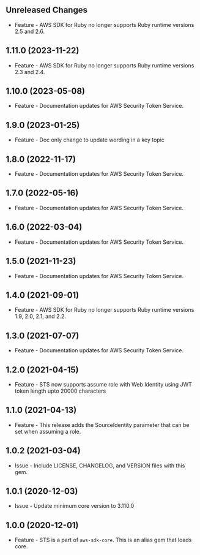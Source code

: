 Unreleased Changes
------------------

* Feature - AWS SDK for Ruby no longer supports Ruby runtime versions 2.5 and 2.6.

1.11.0 (2023-11-22)
------------------

* Feature - AWS SDK for Ruby no longer supports Ruby runtime versions 2.3 and 2.4.

1.10.0 (2023-05-08)
------------------

* Feature - Documentation updates for AWS Security Token Service.

1.9.0 (2023-01-25)
------------------

* Feature - Doc only change to update wording in a key topic

1.8.0 (2022-11-17)
------------------

* Feature - Documentation updates for AWS Security Token Service.

1.7.0 (2022-05-16)
------------------

* Feature - Documentation updates for AWS Security Token Service.

1.6.0 (2022-03-04)
------------------

* Feature - Documentation updates for AWS Security Token Service.

1.5.0 (2021-11-23)
------------------

* Feature - Documentation updates for AWS Security Token Service.

1.4.0 (2021-09-01)
------------------

* Feature - AWS SDK for Ruby no longer supports Ruby runtime versions 1.9, 2.0, 2.1, and 2.2.

1.3.0 (2021-07-07)
------------------

* Feature - Documentation updates for AWS Security Token Service.

1.2.0 (2021-04-15)
------------------

* Feature - STS now supports assume role with Web Identity using JWT token length upto 20000 characters

1.1.0 (2021-04-13)
------------------

* Feature - This release adds the SourceIdentity parameter that can be set when assuming a role.

1.0.2 (2021-03-04)
------------------

* Issue - Include LICENSE, CHANGELOG, and VERSION files with this gem.

1.0.1 (2020-12-03)
------------------

* Issue - Update minimum core version to 3.110.0

1.0.0 (2020-12-01)
------------------

* Feature - STS is a part of `aws-sdk-core`.  This is an alias gem that loads core.
